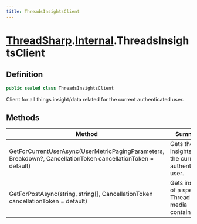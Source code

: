```yaml
---
title: ThreadsInsightsClient
---
```


# [ThreadSharp](../).[Internal](./).ThreadsInsightsClient

## Definition

```c#
public sealed class ThreadsInsightsClient
```

Client for all things insight/data related for the current authenticated user.

## Methods

| Method                                                                                                        | Summary                                                | Return Value                                                                                                                              |
|---------------------------------------------------------------------------------------------------------------|--------------------------------------------------------|-------------------------------------------------------------------------------------------------------------------------------------------|
| GetForCurrentUserAsync(UserMetricPagingParameters, Breakdown?, CancellationToken cancellationToken = default) | Gets the insights of the currently authenticated user. | The result, containing either a list of [`ThreadsUserInsightDataBase`](../Models/Api/ThreadsUserInsightDataBase) derivatives or an error. |
| GetForPostAsync(string, string[], CancellationToken cancellationToken = default)                              | Gets insights of a specific Thread or media container. | The result, containing either the [`ThreadsMediaInsights`](../Models/Api/ThreadsMediaInsights) or an error.                               |